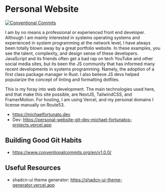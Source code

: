 # Personal Website

[![Conventional Commits](https://img.shields.io/badge/Conventional%20Commits-1.0.0-%23FE5196?logo=conventionalcommits&logoColor=white)](https://conventionalcommits.org)

I am by no means a professional or experienced front end developer.
Although I am mainly interested in systems operating systems and
experienced in system programming at the network level, I have always been
totally blown away by a great portfolio website. In these examples, you
see the talent, complexity, and design sense of these developers. JavaScript
and its friends often get a bad rap on tech YouTube and other social media
sites, but its been the JS community that has informed many recent
developments in systems programming. Namely, the adoption of a first class
package manager in Rust. I also believe JS devs helped popularize the concept
of linting and formatting dotfiles.

This is my foray into web development. The main technologies used here, and
that make this site possible, are NextJS, TailwindCSS, and FramerMotion.
For hosting, I am using Vercel, and my personal domains I license manually
on Route53.

- <https://michaelfortunato.dev>
- Dev: <https://personal-website-git-dev-michael-fortunatos-projects.vercel.app>

## Building Good Git Habits

- <https://www.conventionalcommits.org/en/v1.0.0/>

## Useful Resources

- shadcn-ui theme generator: <https://shadcn-ui-theme-generator.vercel.app>
